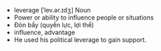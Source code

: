 - leverage	[ˈlev.ər.ɪdʒ]	Noun
- Power or ability to influence people or situations
- Đòn bẩy (quyền lực, lợi thế)
- influence, advantage
- He used his political leverage to gain support.